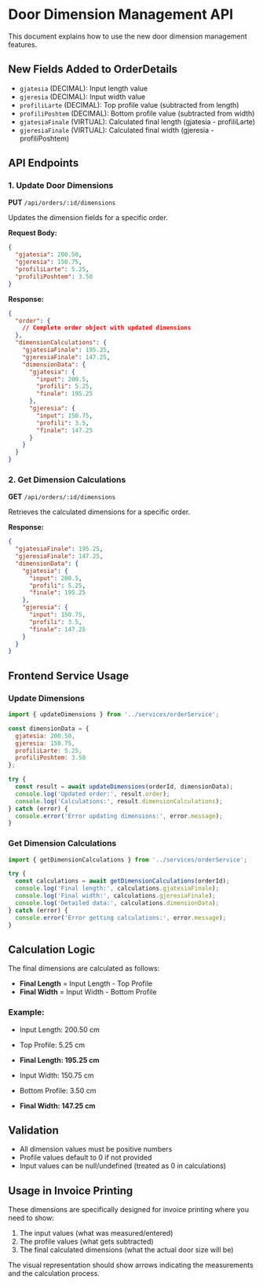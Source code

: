 # Door Dimension Management API

This document explains how to use the new door dimension management features.

## New Fields Added to OrderDetails

- `gjatesia` (DECIMAL): Input length value
- `gjeresia` (DECIMAL): Input width value  
- `profiliLarte` (DECIMAL): Top profile value (subtracted from length)
- `profiliPoshtem` (DECIMAL): Bottom profile value (subtracted from width)
- `gjatesiaFinale` (VIRTUAL): Calculated final length (gjatesia - profiliLarte)
- `gjeresiaFinale` (VIRTUAL): Calculated final width (gjeresia - profiliPoshtem)

## API Endpoints

### 1. Update Door Dimensions
**PUT** `/api/orders/:id/dimensions`

Updates the dimension fields for a specific order.

**Request Body:**
```json
{
  "gjatesia": 200.50,
  "gjeresia": 150.75,
  "profiliLarte": 5.25,
  "profiliPoshtem": 3.50
}
```

**Response:**
```json
{
  "order": {
    // Complete order object with updated dimensions
  },
  "dimensionCalculations": {
    "gjatesiaFinale": 195.25,
    "gjeresiaFinale": 147.25,
    "dimensionData": {
      "gjatesia": {
        "input": 200.5,
        "profili": 5.25,
        "finale": 195.25
      },
      "gjeresia": {
        "input": 150.75,
        "profili": 3.5,
        "finale": 147.25
      }
    }
  }
}
```

### 2. Get Dimension Calculations
**GET** `/api/orders/:id/dimensions`

Retrieves the calculated dimensions for a specific order.

**Response:**
```json
{
  "gjatesiaFinale": 195.25,
  "gjeresiaFinale": 147.25,
  "dimensionData": {
    "gjatesia": {
      "input": 200.5,
      "profili": 5.25,
      "finale": 195.25
    },
    "gjeresia": {
      "input": 150.75,
      "profili": 3.5,
      "finale": 147.25
    }
  }
}
```

## Frontend Service Usage

### Update Dimensions
```javascript
import { updateDimensions } from '../services/orderService';

const dimensionData = {
  gjatesia: 200.50,
  gjeresia: 150.75,
  profiliLarte: 5.25,
  profiliPoshtem: 3.50
};

try {
  const result = await updateDimensions(orderId, dimensionData);
  console.log('Updated order:', result.order);
  console.log('Calculations:', result.dimensionCalculations);
} catch (error) {
  console.error('Error updating dimensions:', error.message);
}
```

### Get Dimension Calculations
```javascript
import { getDimensionCalculations } from '../services/orderService';

try {
  const calculations = await getDimensionCalculations(orderId);
  console.log('Final length:', calculations.gjatesiaFinale);
  console.log('Final width:', calculations.gjeresiaFinale);
  console.log('Detailed data:', calculations.dimensionData);
} catch (error) {
  console.error('Error getting calculations:', error.message);
}
```

## Calculation Logic

The final dimensions are calculated as follows:

- **Final Length** = Input Length - Top Profile
- **Final Width** = Input Width - Bottom Profile

### Example:
- Input Length: 200.50 cm
- Top Profile: 5.25 cm
- **Final Length: 195.25 cm**

- Input Width: 150.75 cm  
- Bottom Profile: 3.50 cm
- **Final Width: 147.25 cm**

## Validation

- All dimension values must be positive numbers
- Profile values default to 0 if not provided
- Input values can be null/undefined (treated as 0 in calculations)

## Usage in Invoice Printing

These dimensions are specifically designed for invoice printing where you need to show:
1. The input values (what was measured/entered)
2. The profile values (what gets subtracted)
3. The final calculated dimensions (what the actual door size will be)

The visual representation should show arrows indicating the measurements and the calculation process. 